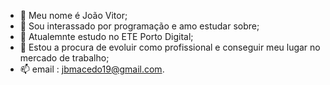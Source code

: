 - 👋 Meu nome é João Vitor;
- 👀 Sou interassado por programação e amo estudar sobre;
- 🌱 Atualemnte estudo no ETE Porto Digital;
- 💞️ Estou a procura de evoluir como profissional e conseguir meu lugar no mercado de trabalho;
- 📫 email : jbmacedo19@gmail.com.

<!---
jbmacedo/jbmacedo is a ✨ special ✨ repository because its `README.md` (this file) appears on your GitHub profile.
You can click the Preview link to take a look at your changes.
--->
